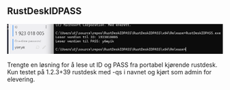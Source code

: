 ﻿## RustDeskIDPASS

![Example UI_1](eksempel.png) 

Trengte en løsning for å lese ut ID og PASS fra portabel kjørende rustdesk.  
Kun testet på 1.2.3+39 rustdesk med -qs i navnet og kjørt som admin for elevering.